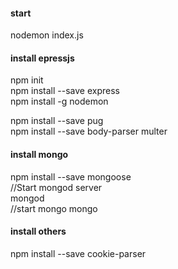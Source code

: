 #### start    
nodemon index.js     


#### install epressjs  
npm init      
npm install --save express          
npm install -g nodemon       

npm install --save pug     
npm install --save body-parser multer       

#### install mongo
npm install --save mongoose      
//Start mongod server    
mongod    
//start mongo
mongo

#### install others
npm install --save cookie-parser   






   
